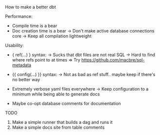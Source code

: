 How to make a better dbt

Performance:
  * Compile time is a bear
  * Doc creation time is a bear
    -> Don't make active database connections core
    -> Keep all compilation lightweight

Usability:
  * { ref(...) } syntax:
    -> Sucks that dbt files are not real SQL
    -> Hard to find where refs point to at times
    => Try https://github.com/macbre/sql-metadata
  
  * {{ config(...) }} syntax:
    -> Not as bad as ref stuff.. maybe keep if there's no better way

  * Extremely verbose yaml files everywhere
    -> Keep configuration to a minimum while being able to generate docs

  * Maybe co-opt database comments for documentation
  

TODO
1. Make a simple runner that builds a dag and runs it
2. Make a simple docs site from table comments